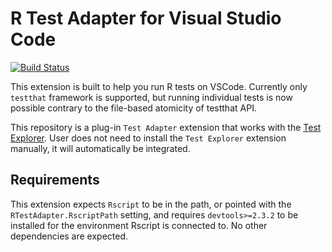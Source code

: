 # R Test Adapter for Visual Studio Code

[![Build Status](https://dev.azure.com/meakbiyik/vscode-r-test-adapter/_apis/build/status/meakbiyik.vscode-r-test-adapter?branchName=master)](https://dev.azure.com/meakbiyik/vscode-r-test-adapter/_build/latest?definitionId=1&branchName=master)

This extension is built to help you run R tests on VSCode. Currently only `testthat` framework is supported, but running individual tests is now possible contrary to the file-based atomicity of testthat API.

This repository is a plug-in `Test Adapter` extension that works with the
[Test Explorer](https://marketplace.visualstudio.com/items?itemName=hbenl.vscode-test-explorer). User does not need to install the `Test Explorer` extension manually, it will automatically be integrated.

## Requirements

This extension expects `Rscript` to be in the path, or pointed with the `RTestAdapter.RscriptPath` setting, and requires `devtools>=2.3.2` to be installed for the environment Rscript is connected to. No other dependencies are expected.
